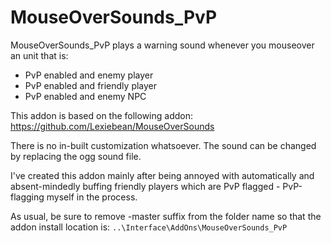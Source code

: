 # MouseOverSounds_PvP
MouseOverSounds_PvP plays a warning sound whenever you mouseover an unit that is:
- PvP enabled and enemy player
- PvP enabled and friendly player
- PvP enabled and enemy NPC

This addon is based on the following addon: https://github.com/Lexiebean/MouseOverSounds

There is no in-built customization whatsoever. The sound can be changed by replacing the ogg sound file.

I've created this addon mainly after being annoyed with automatically and absent-mindedly buffing friendly players which are PvP flagged - PvP-flagging myself in the process.

As usual, be sure to remove -master suffix from the folder name so that the addon install location is: `..\Interface\AddOns\MouseOverSounds_PvP`
